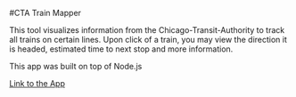 #CTA Train Mapper

This tool visualizes information from the Chicago-Transit-Authority to track all trains on certain lines. Upon click of 
a train, you may view the direction it is headed, estimated time to next stop and more information.

This app was built on top of Node.js

[Link to the App](https://cta-train-tracker.herokuapp.com/)

